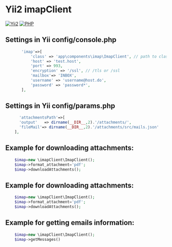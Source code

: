 # Yii2 imapClient

[![Yii2](https://img.shields.io/badge/Yii_Framework-2.0.48-blue.svg?style=flat-square)](https://www.yiiframework.com/)
[![PHP](https://img.shields.io/badge/PHP-8.1+-777BB4.svg?style=flat-square&logo=php&logoColor=white)](https://php.net/)

## Settings in Yii config/console.php
 ```php
        'imap'=>[
            'class' => 'app\components\imap\ImapClient', // path to class imapclient.php
            'host' => 'test.host',
            'port' => 993,
            'encryption' => '/ssl', // /tls or /ssl
            'mailbox'=> 'INBOX',
            'username' => 'username@host.do',
            'password' => 'password*',
        ],

 ```

## Settings in Yii config/params.php
```php
      'attachmentsPath'=>[
      'output'   => dirname(__DIR__,2).'/attachments/',                 //path to save pdf
      'fileMail'=> dirname(__DIR__,2).'/attachments/src/mails.json'     //path to mail.json, where uids of emails downloaded
    ],

 ```

## Example for downloading attachments:
```php
    $imap=new \imapClient\ImapClient();
    $imap->format_attachment='pdf';
    $imap->downloadAttachments();
 ```


## Example for downloading attachments:
```php
    $imap=new \imapClient\ImapClient();
    $imap->format_attachment='pdf';
    $imap->downloadAttachments();
 ```

## Example for getting emails information:

```php
    $imap=new \imapClient\ImapClient();
    $imap->getMessages()
 ```
